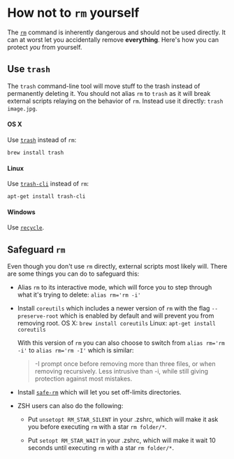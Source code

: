 # How not to `rm` yourself

The [`rm`](http://en.wikipedia.org/wiki/Rm_\(Unix\)) command is inherently dangerous and should not be used directly. It can at worst let you accidentally remove **everything**. Here's how you can protect *you* from yourself.

## Use `trash`

The `trash` command-line tool will move stuff to the trash instead of permanently deleting it. You should not alias `rm` to `trash` as it will break external scripts relaying on the behavior of `rm`. Instead use it directly: `trash image.jpg`.

#### OS X

Use [`trash`](http://hasseg.org/trash/) instead of `rm`:

```
brew install trash
```

#### Linux

Use [`trash-cli`](https://github.com/andreafrancia/trash-cli) instead of `rm`:

```
apt-get install trash-cli
```

#### Windows

Use [`recycle`](http://techie-buzz.com/softwares/recycle-files-from-windows-command-prompt.html).


## Safeguard `rm`

Even though you don't use `rm` directly, external scripts most likely will. There are some things you can do to safeguard this:

- Alias `rm` to its interactive mode, which will force you to step through what it's trying to delete: `alias rm='rm -i'`

- Install `coreutils` which includes a newer version of `rm` with the flag `--preserve-root` which is enabled by default and will prevent you from removing root.
	OS X: `brew install coreutils`
	Linux: `apt-get install coreutils`

	With this version of `rm` you can also choose to switch from `alias rm='rm -i'` to `alias rm='rm -I'` which is similar:

	> -I   prompt once before removing more than three files, or when removing recursively. Less intrusive than -i, while still giving protection against most mistakes.

- Install [`safe-rm`](https://launchpad.net/safe-rm) which will let you set off-limits directories.

- ZSH users can also do the following:
	- Put `unsetopt RM_STAR_SILENT` in your .zshrc, which will make it ask you before executing `rm` with a star `rm folder/*`.

	- Put `setopt RM_STAR_WAIT` in your .zshrc, which will make it wait 10 seconds until executing `rm` with a star `rm folder/*`.
